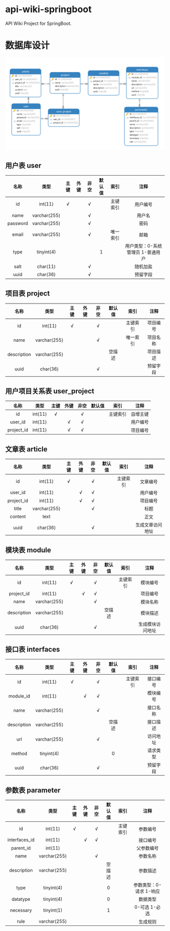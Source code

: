 # api-wiki-springboot

API Wiki Project for SpringBoot.

# 数据库设计

![E-R 图](/doc/images/database.png)

## 用户表 user

|   名称   |     类型     | 主键 | 外键 | 非空 | 默认值 |   索引   |               注释                |
| :------: | :----------: | :--: | :--: | :--: | :----: | :------: | :-------------------------------: |
|    id    |   int(11)    |  √   |      |  √   |        | 主键索引 |             用户编号              |
|   name   | varchar(255) |      |      |  √   |        |          |              用户名               |
| password | varchar(255) |      |      |  √   |        |          |               密码                |
|  email   | varchar(255) |      |      |  √   |        | 唯一索引 |               邮箱                |
|   type   |  tinyint(4)  |      |      |      |   1    |          | 用户类型：0-系统管理员 1-普通用户 |
|   salt   |   char(11)   |      |      |  √   |        |          |             随机加盐              |
|   uuid   |   char(36)   |      |      |  √   |        |          |             预留字段              |

## 项目表 project

|    名称     |     类型     | 主键 | 外键 | 非空 | 默认值 |   索引   |   注释   |
| :---------: | :----------: | :--: | :--: | :--: | :----: | :------: | :------: |
|     id      |   int(11)    |  √   |      |  √   |        | 主键索引 | 项目编号 |
|    name     | varchar(255) |      |      |  √   |        | 唯一索引 | 项目名称 |
| description | varchar(255) |      |      |      | 空描述 |          | 项目描述 |
|    uuid     |   char(36)   |      |      |  √   |        |          | 预留字段 |

## 用户项目关系表 user_project

|    名称    |  类型   | 主键 | 外键 | 非空 | 默认值 |   索引   |   注释   |
| :--------: | :-----: | :--: | :--: | :--: | :----: | :------: | :------: |
|     id     | int(11) |  √   |      |  √   |        | 主键索引 | 自增主键 |
|  user_id   | int(11) |      |  √   |  √   |        |          | 用户编号 |
| project_id | int(11) |      |  √   |  √   |        |          | 项目编号 |

## 文章表 article

|    名称    |     类型     | 主键 | 外键 | 非空 | 默认值 |   索引   |       注释       |
| :--------: | :----------: | :--: | :--: | :--: | :----: | :------: | :--------------: |
|     id     |   int(11)    |  √   |      |  √   |        | 主键索引 |     文章编号     |
|  user_id   |   int(11)    |      |  √   |  √   |        |          |     用户编号     |
| project_id |   int(11)    |      |  √   |  √   |        |          |     项目编号     |
|   title    | varchar(255) |      |      |  √   |        |          |       标题       |
|  content   |     text     |      |      |      |        |          |       正文       |
|    uuid    |   char(36)   |      |      |  √   |        |          | 生成文章访问地址 |

## 模块表 module

|    名称     |     类型     | 主键 | 外键 | 非空 | 默认值 |   索引   |       注释       |
| :---------: | :----------: | :--: | :--: | :--: | :----: | :------: | :--------------: |
|     id      |   int(11)    |  √   |      |  √   |        | 主键索引 |     模块编号     |
| project_id  |   int(11)    |      |  √   |  √   |        |          |     项目编号     |
|    name     | varchar(255) |      |      |  √   |        |          |     模块名称     |
| description | varchar(255) |      |      |      | 空描述 |          |     模块描述     |
|    uuid     |   char(36)   |      |      |  √   |        |          | 生成模块访问地址 |

## 接口表 interfaces

|    名称     |     类型     | 主键 | 外键 | 非空 | 默认值 |   索引   |   注释   |
| :---------: | :----------: | :--: | :--: | :--: | :----: | :------: | :------: |
|     id      |   int(11)    |  √   |      |  √   |        | 主键索引 | 接口编号 |
|  module_id  |   int(11)    |      |  √   |  √   |        |          | 模块编号 |
|    name     | varchar(255) |      |      |  √   |        |          | 接口名称 |
| description | varchar(255) |      |      |      | 空描述 |          | 接口描述 |
|     url     | varchar(255) |      |      |  √   |        |          | 访问地址 |
|   method    |  tinyint(4)  |      |      |      |   0    |          | 请求类型 |
|    uuid     |   char(36)   |      |      |  √   |        |          | 预留字段 |

## 参数表 parameter

|     名称      |     类型     | 主键 | 外键 | 非空 | 默认值 |   索引   |          注释           |
| :-----------: | :----------: | :--: | :--: | :--: | :----: | :------: | :---------------------: |
|      id       |   int(11)    |  √   |      |  √   |        | 主键索引 |        参数编号         |
| interfaces_id |   int(11)    |      |  √   |  √   |        |          |        接口编号         |
|   parent_id   |   int(11)    |      |      |      |        |          |       父参数编号        |
|     name      | varchar(255) |      |      |  √   |        |          |        参数名称         |
|  description  | varchar(255) |      |      |      | 空描述 |          |        参数描述         |
|     type      |  tinyint(4)  |      |      |      |   0    |          | 参数类型：0-请求 1-响应 |
|   datatype    |  tinyint(4)  |      |      |      |   0    |          |        数据类型         |
|   necessary   |  tinyint(1)  |      |      |      |   1    |          |      0-可选 1-必选      |
|     rule      | varchar(255) |      |      |      |        |          |        生成规则         |
